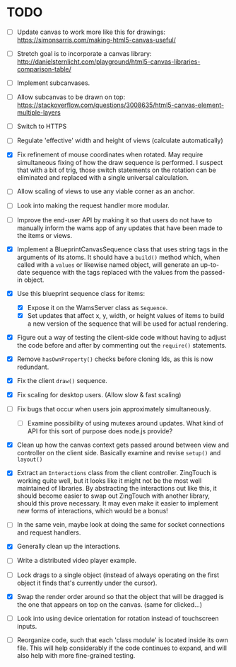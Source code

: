 # TODO

- [ ] Update canvas to work more like this for drawings: 
      <https://simonsarris.com/making-html5-canvas-useful/>
- [ ] Stretch goal is to incorporate a canvas library: 
      <http://danielsternlicht.com/playground/html5-canvas-libraries-comparison-table/>
- [ ] Implement subcanvases.
- [ ] Allow subcanvas to be drawn on top: 
      <https://stackoverflow.com/questions/3008635/html5-canvas-element-multiple-layers>
- [ ] Switch to HTTPS
- [ ] Regulate 'effective' width and height of views (calculate automatically)
- [X] Fix refinement of mouse coordinates when rotated.
      May require simultaneous fixing of how the draw sequence is performed.
      I suspect that with a bit of trig, those switch statements on the rotation
      can be eliminated and replaced with a single universal calculation.
- [ ] Allow scaling of views to use any viable corner as an anchor.
- [ ] Look into making the request handler more modular.
- [ ] Improve the end-user API by making it so that users do not have to
      manually inform the wams app of any updates that have been made to the
      items or views.
- [X] Implement a BlueprintCanvasSequence class that uses string tags in the
      arguments of its atoms. It should have a `build()` method which, when
      called with a `values` or likewise named object, will generate an
      up-to-date sequence with the tags replaced with the values from the
      passed-in object.
- [X] Use this blueprint sequence class for items:
  + [X] Expose it on the WamsServer class as `Sequence`.
  + [X] Set updates that affect x, y, width, or height values of items to build
        a new version of the sequence that will be used for actual rendering.
- [X] Figure out a way of testing the client-side code without having to adjust
      the code before and after by commenting out the `require()` statements.
- [X] Remove `hasOwnProperty()` checks before cloning Ids, as this is now 
      redundant.
- [X] Fix the client `draw()` sequence.
- [X] Fix scaling for desktop users. (Allow slow & fast scaling)
- [ ] Fix bugs that occur when users join approximately simultaneously.
  + [ ] Examine possibility of using mutexes around updates. What kind of API
        for this sort of purpose does node.js provide?
- [X] Clean up how the canvas context gets passed around between view and
      controller on the client side. Basically examine and revise `setup()` and
      `layout()`
- [X] Extract an `Interactions` class from the client controller. ZingTouch is 
      working quite well, but it looks like it might not be the most well
      maintained of libraries. By abstracting the interactions out like this, it
      should become easier to swap out ZingTouch with another library, should
      this prove necessary. It may even make it easier to implement new forms of
      interactions, which would be a bonus!
- [ ] In the same vein, maybe look at doing the same for socket connections and
      request handlers.
- [X] Generally clean up the interactions.
- [ ] Write a distributed video player example.
- [ ] Lock drags to a single object (instead of always operating on the first
      object it finds that's currently under the cursor).
- [X] Swap the render order around so that the object that will be dragged is
      the one that appears on top on the canvas. (same for clicked...)
- [ ] Look into using device orientation for rotation instead of touchscreen
      inputs.
- [ ] Reorganize code, such that each 'class module' is located inside its own
      file. This will help considerably if the code continues to expand, and
      will also help with more fine-grained testing.

